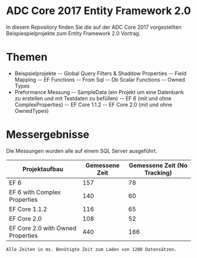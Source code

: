 
# ADC Core 2017 Entity Framework 2.0

In diesem Repository finden Sie die auf der ADC Core 2017 vorgestellten Beispiespielprojekte zum Entity Framework 2.0 Vortrag.

# Themen
 - Beispsielprojekte
 -- Global Query Filters & Shaddow Properties
 -- Field Mapping
 -- EF Functions
 -- From Sql
 -- Db Scalar Functions
 -- Owned Types
 - Preformance Messung
 -- SampleData (ein Projekt um eine Datenbank zu erstellen und mit Testdaten zu befüllen)
 -- EF 6 (mit und ohne ComplexProperties)
 -- EF Core 1.1.2 
 -- EF Core 2.0 (mit und ohne OwnedTypes)

# Messergebnisse
Die Messungen wurden alle auf einem SQL Server ausgeführt.

| Projektaufbau | Gemessene Zeit  | Gemessene Zeit (No Tracking) |
| ------ | ------ | ------ |
| EF 6   |  157   |  78    |
| EF 6 with Complex Properties   | 140    | 60     |
| EF Core 1.1.2   | 116    | 65     |
| EF Core 2.0   | 108    | 52     |
| EF Core 2.0 with Owned Properties   | 440    | 166     |

``` Alle Zeiten in ms. Benötigte Zeit zum Laden von 1200 Datensätzen. ```

